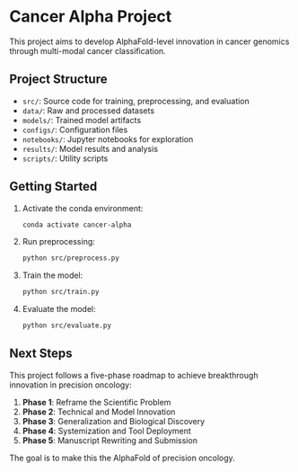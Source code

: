 # Cancer Alpha Project

This project aims to develop AlphaFold-level innovation in cancer genomics through multi-modal cancer classification.

## Project Structure

- `src/`: Source code for training, preprocessing, and evaluation
- `data/`: Raw and processed datasets
- `models/`: Trained model artifacts
- `configs/`: Configuration files
- `notebooks/`: Jupyter notebooks for exploration
- `results/`: Model results and analysis
- `scripts/`: Utility scripts

## Getting Started

1. Activate the conda environment:
   ```bash
   conda activate cancer-alpha
   ```

2. Run preprocessing:
   ```bash
   python src/preprocess.py
   ```

3. Train the model:
   ```bash
   python src/train.py
   ```

4. Evaluate the model:
   ```bash
   python src/evaluate.py
   ```

## Next Steps

This project follows a five-phase roadmap to achieve breakthrough innovation in precision oncology:

1. **Phase 1**: Reframe the Scientific Problem
2. **Phase 2**: Technical and Model Innovation
3. **Phase 3**: Generalization and Biological Discovery
4. **Phase 4**: Systemization and Tool Deployment
5. **Phase 5**: Manuscript Rewriting and Submission

The goal is to make this the AlphaFold of precision oncology.
